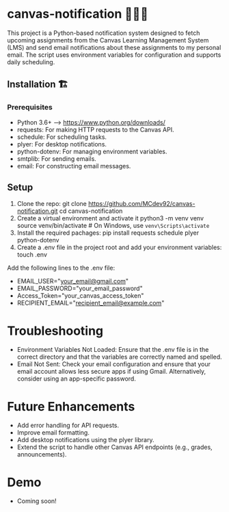 # canvas-notification 👨🏻‍💻
This project is a Python-based notification system designed to fetch upcoming assignments from the Canvas Learning Management System (LMS) and send email notifications about these assignments to my personal email. The script uses environment variables for configuration and supports daily scheduling.

## Installation 🏗️

### Prerequisites
* Python 3.6+ --> https://www.python.org/downloads/
* requests: For making HTTP requests to the Canvas API.
* schedule: For scheduling tasks.
* plyer: For desktop notifications.
* python-dotenv: For managing environment variables.
* smtplib: For sending emails.
* email: For constructing email messages.

## Setup
1. Clone the repo:
git clone https://github.com/MCdev92/canvas-notification.git
cd canvas-notification
2. Create a virtual environment and activate it
python3 -m venv venv
source venv/bin/activate  # On Windows, use `venv\Scripts\activate`
3. Install the required pachages:
pip install requests schedule plyer python-dotenv
4. Create a .env file in the project root and add your environment variables:
touch .env

Add the following lines to the .env file:
* EMAIL_USER="your_email@gmail.com"
* EMAIL_PASSWORD="your_email_password"
* Access_Token="your_canvas_access_token"
* RECIPIENT_EMAIL="recipient_email@example.com"

# Troubleshooting
* Environment Variables Not Loaded: Ensure that the .env file is in the correct directory and that the variables are correctly named and spelled.
* Email Not Sent: Check your email configuration and ensure that your email account allows less secure apps if using Gmail. Alternatively, consider using an app-specific password.

# Future Enhancements 
* Add error handling for API requests.
* Improve email formatting.
* Add desktop notifications using the plyer library.
* Extend the script to handle other Canvas API endpoints (e.g., grades, announcements).

# Demo
* Coming soon!



